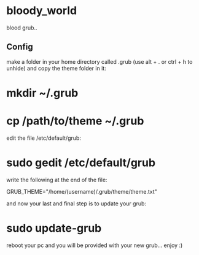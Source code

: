 bloody_world
============

blood grub..

Config
-------
make a folder in your home directory called .grub (use alt + . or ctrl + h to unhide) and copy the theme folder in it:

  # mkdir ~/.grub
  # cp /path/to/theme ~/.grub

edit the file /etc/default/grub:

  # sudo gedit /etc/default/grub

write the following at the end of the file:

GRUB_THEME="/home/(username)/.grub/theme/theme.txt"

and now your last and final step is to update your grub:

  # sudo update-grub

reboot your pc and you will be provided with your new grub... enjoy :)